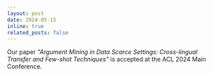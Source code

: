 ```yaml
---
layout: post
date: 2024-05-15
inline: true
related_posts: false
---
```


Our paper <i>"Argument Mining in Data Scarce Settings: Cross-lingual Transfer and Few-shot Techniques"</i> is accepted at the ACL 2024 Main Conference.